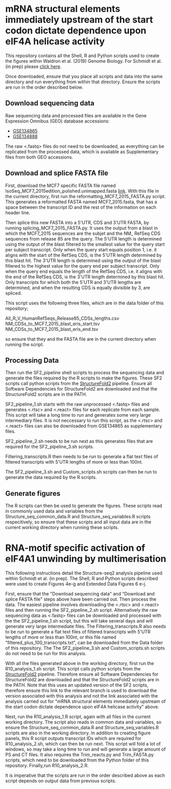 # mRNA structural elements immediately upstream of the start codon dictate dependence upon eIF4A helicase activity

This repository contains all the Shell, R and Python scripts used to create the figures within Waldron et al. (2019) Genome Biology.
For Schmidt et al. (in prep) please
[click here](https://github.com/Bushell-lab/Structure-seq2-with-hippuristanol-treatment-in-MCF7-cells#rna-motif-specific-activation-of-eif4a1-unwinding-by-multimerisation).

Once downloaded, ensure that you place all scripts and data into the same directory and run everything from within that directory. Ensure the scripts are run in the order described below.

## Download sequencing data
Raw sequencing data and processed files are available in the Gene Expression Omnibus (GEO) database accessions:
* [GSE134865](https://www.ncbi.nlm.nih.gov/geo/query/acc.cgi?acc=GSE134865)
* [GSE134888](https://www.ncbi.nlm.nih.gov/geo/query/acc.cgi?acc=GSE134888)

The raw <.fastq> files do not need to be downloaded, as everything can be replicated from the processed data, which is available as Supplementary files from both GEO accessions.

## Download and splice FASTA file
First, download the MCF7 specific FASTA file named IsoSeq_MCF7_2015edition_polished.unimapped.fasta 
[link](http://datasets.pacb.com.s3.amazonaws.com/2015/IsoSeqHumanMCF7Transcriptome/list.html). 
With this file in the current directory, first run the reformatting_MCF7_2015_FASTA.py script. 
This generates a reformatted FASTA named MCF7_2015.fasta, that has a space between the transcript ID 
and the rest of the information on each header line.

Then splice this new FASTA into a 5'UTR, CDS and 3'UTR FASTA, by running splicing_MCF7_2015_FASTA.py. 
It uses the output from a blast in which the MCF7_2015 sequences are the subjet and the NM_ RefSeq CDS 
sequences from release 85 are the query. The 5'UTR length is determined using the output of the blast 
filtered to the smallest value for the query start per subject transcript. Only when the query start equals 
position 1, i.e. it aligns with the start of the RefSeq CDS, is the 5'UTR length determined by this blast hit. 
The 3'UTR length is determined using the output of the blast filtered to the highest value for the query end per 
subject transcript. Only when the query end equals the length of the RefSeq CDS, i.e. it aligns with the end of the 
RefSeq CDS, is the 3'UTR length determined by this blast hit. Only transcripts for which both the 5'UTR and 
3'UTR lengths are determined, and when the resulting CDS is equally divisible by 3, are spliced.

This script uses the following three files, which are in the data folder of this repository;

All_R_V_HumanRefSeqs_Release85_CDSs_lengths.csv
NM_CDSs_to_MCF7_2015_blast_eris_start.tsv
NM_CDSs_to_MCF7_2015_blast_eris_end.tsv

so ensure that they and the FASTA file are in the current directory when running the script.

## Processing Data
Then run the SF2_pipeline shell scripts to process the sequencing data and generate the files required by the R scripts to make the figures.
These SF2 scripts call python scripts from the [StructureFold2](https://github.com/Bushell-lab/StructureFold2) pipeline.
Ensure all Software Dependencies for StructureFold2 are downloaded and that the StructureFold2 scripts are in the PATH.

SF2_pipeline_1.sh starts with the raw unprocessed <.fastq> files and generates <.rtsc> and <.react> files for each replicate from each sample. 
This script will take a long time to run and generates some very large intermediary files. It is not neccessary to run this script, as the <.rtsc> 
and <.react> files can also be downloaded from GSE134865 as supplementary files.

SF2_pipeline_2.sh needs to be run next as this generates files that are required for the SF2_pipeline_3.sh scripts.

Filtering_transcripts.R then needs to be run to generate a flat text files of filtered transcripts with 5'UTR lengths of more or less than 100nt.

The SF2_pipeline_3.sh and Custom_scripts.sh scripts can then be run to generate the data required by the R scripts.

## Generate figures
The R scripts can then be used to generate the figures. These scripts read in commonly used data and variables from the 
Structure_seq_common_data.R and Structure_seq_variables.R scripts respecitively, so ensure that these scripts and all input data 
are in the current working directory when running these scripts.

# RNA-motif specific activation of eIF4A1 unwinding by multimerisation
This following instructions detail the Structure-seq2 analysis pipeline used within Schmidt et al. (in prep).
The Shell, R and Python scripts described were used to create Figures 4e-g and Extended Data Figures 6 e-j.

First, ensure that the "Download sequencing data" and "Download and splice FASTA file" steps above have been carried out.
Then process the data. The easiest pipeline involves downloading the <.rtsc> and <.react> files and then running the SF2_pipeline_2.sh script. Alternatively the raw sequencing data as <.fastq> files can be downloaded and processed with the the SF2_pipeline_1.sh script, but this will take several days and will generate very large intermediate files. The Filtering_transcripts.R also needs to be run to generate a flat text files of filtered transcripts with 5'UTR lengths of more or less than 100nt, or this file named "filtered_plus_100_transcripts.txt", can be downloaded from the Data folder of this repository. The The SF2_pipeline_3.sh and Custom_scripts.sh scripts do not need to be run for this analysis.

With all the files generated above in the working directory, first run the R10_analysis_1.sh script. This script calls python scripts from the [StructureFold2](https://github.com/StructureFold2/StructureFold2) pipeline. Therefore ensure all Software Dependencies for StructureFold2 are downloaded and that the StructureFold2 scripts are in the PATH. Note that this uses an updated version of the SF2 scripts, therefore ensure this link to the relevant branch is used to download the version associated with this analysis and not the link associated with the analysis carried out for "mRNA structural elements immediately upstream of the start codon dictate dependence upon eIF4A helicase activity" above.

Next, run the R10_analysis_1.R script, again with all files in the current working directory. The script also reads in common data and variables, so ensure the Structure_seq_common_data.R and Structure_seq_variables.R scripts are also in the working directory. In addition to creating figure panels, this R script outputs transcript IDs which are required for R10_analysis_2.sh, which can then be run next. This script will fold a lot of windows, so may take a long time to run and will generate a large amount of PS and CT files. It also requires the Trim_reacts.py and Trim_FASTA.py scripts, which need to be downloaded from the Python folder of this repository. Finally,run R10_analysis_2.R.

It is imperative that the scripts are run in the order described above as each script depends on output data from previous scripts.
